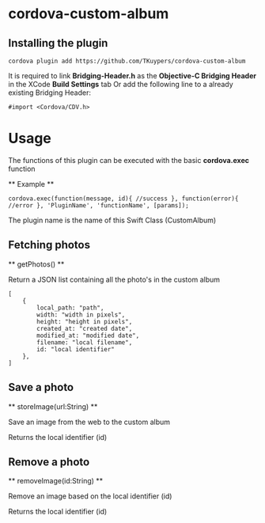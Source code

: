 # cordova-custom-album

## Installing the plugin

```
cordova plugin add https://github.com/TKuypers/cordova-custom-album
```

It is required to link **Bridging-Header.h** as the **Objective-C Bridging Header** in the XCode **Build Settings** tab
Or add the following line to a already existing Bridging Header:

```
#import <Cordova/CDV.h>
```


# Usage

The functions of this plugin can be executed with the basic **cordova.exec** function

** Example **
```
cordova.exec(function(message, id){ //success }, function(error){ //error }, 'PluginName', 'functionName', [params]);
```
The plugin name is the name of this Swift Class (CustomAlbum)

## Fetching photos

** getPhotos() **

Return a JSON list containing all the photo's in the custom album

```
[
	{
		local_path: "path", 
		width: "width in pixels",
		height: "height in pixels",
		created_at: "created date",
		modified_at: "modified date",
		filename: "local filename",
		id: "local identifier"
	},
]
```

## Save a photo

** storeImage(url:String) **

Save an image from the web to the custom album

Returns the local identifier (id)


## Remove a photo

** removeImage(id:String) **

Remove an image based on the local identifier (id)

Returns the local identifier (id)